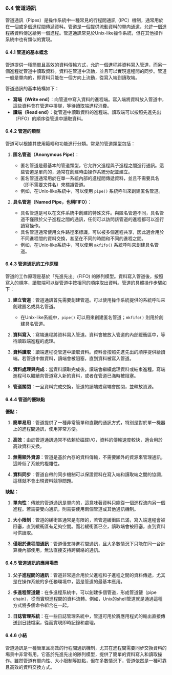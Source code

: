 ### 6.4 管道通訊

管道通訊（Pipes）是操作系統中一種常見的行程間通訊（IPC）機制，通常用於在一個或多個進程間傳遞資料。管道是一個提供流動資料的單向通道，允許一個進程將資料傳送給另一個進程。管道通訊常見於Unix-like操作系統，但在其他操作系統中也有類似的實現。

#### 6.4.1 管道的基本概念

管道提供一種簡單且高效的資料傳輸方式，允許一個進程將資料寫入管道，而另一個進程從管道中讀取資料。資料在管道中流動，並且可以實現進程間的同步。管道一般是單向的，即資料只能在一個方向上流動，從寫入端到讀取端。

管道通訊的基本結構如下：

- **寫端（Write end）**：向管道中寫入資料的進程端。寫入端將資料放入管道中，這些資料會在管道中排隊，等待讀取端進程消費。
- **讀端（Read end）**：從管道中讀取資料的進程端。讀取端可以按照先進先出（FIFO）的順序從管道中讀取資料。

#### 6.4.2 管道的類型

管道可以根據其使用範疇和功能進行分類。常見的管道類型包括：

1. **匿名管道（Anonymous Pipe）**：
   - 匿名管道是最基本的管道類型，它允許父進程與子進程之間進行通訊。這些管道是單向的，通常在創建時由操作系統分配並建立。
   - 匿名管道通常用於在單一系統內部的進程間傳遞資料，並且不需要具名（即不需要文件名）來標識管道。
   - 例如，在Unix-like系統中，可以使用 `pipe()` 系統呼叫來創建匿名管道。

2. **具名管道（Named Pipe，也稱FIFO）**：
   - 具名管道是可以在文件系統中創建的特殊文件。與匿名管道不同，具名管道不僅限於父子進程之間的通訊，任何可以訪問該管道的進程都可以進行讀寫操作。
   - 具名管道通常使用文件路徑來標識，可以被多個進程共享，因此適合用於不同進程間的資料交換，甚至在不同的時間和不同的進程之間。
   - 例如，在Unix-like系統中，可以使用 `mkfifo()` 系統呼叫來創建具名管道。

#### 6.4.3 管道通訊的工作原理

管道的工作原理是基於「先進先出」(FIFO) 的隊列模型。資料寫入管道後，按照寫入的順序，讀取端可以從管道中按相同的順序取出資料。管道的具體操作步驟如下：

1. **建立管道**：管道通訊首先需要創建管道。可以使用操作系統提供的系統呼叫來創建匿名或具名管道。
   
   - 在Unix-like系統中，`pipe()` 可以用來創建匿名管道；`mkfifo()` 則用於創建具名管道。

2. **資料寫入**：寫端進程將資料寫入管道。資料會被放入管道的內部緩衝區中，等待讀取端進程的處理。

3. **資料讀取**：讀端進程從管道中讀取資料。資料會按照先進先出的順序提供給讀端。若管道中無資料，讀端會被阻塞，直到資料被寫入管道。

4. **資料處理與完成**：當資料讀取完成後，讀端會繼續處理資料或結束進程。寫端進程可以繼續向管道寫入新的資料，或者在管道已滿時被阻塞。

5. **管道關閉**：一旦資料完成交換，管道的讀端或寫端會關閉，並釋放資源。

#### 6.4.4 管道的優缺點

**優點：**

1. **簡單易用**：管道提供了一種非常簡單和直觀的通訊方式，特別是對於單一機器上的進程間通訊，使用非常方便。
   
2. **高效**：由於管道通訊通常不依賴於磁碟I/O，資料的傳輸速度較快，適合用於高效資料交換。

3. **無需額外資源**：管道是基於內存的資料傳輸，不需要額外的資源來管理通訊，這降低了系統的複雜性。

4. **資料同步**：管道自帶的同步機制可以保證資料在寫入端和讀取端之間的協調，這樣就不會出現資料競爭問題。

**缺點：**

1. **單向性**：傳統的管道通訊是單向的，這意味著資料只能從一個進程流向另一個進程。若需要雙向通訊，則需要使用兩個管道或其他通訊機制。

2. **大小限制**：管道的緩衝區通常是有限的，若管道緩衝區已滿，寫入端進程會被阻塞，直到緩衝區有足夠空間。而若緩衝區已空，讀取端會被阻塞，直到資料可供讀取。

3. **僅限於進程間通訊**：管道僅支持進程間通訊，且大多數情況下只能在同一台計算機內部使用，無法直接支持跨網絡的通訊。

#### 6.4.5 管道通訊的應用場景

1. **父子進程間的通訊**：管道非常適合用於父進程和子進程之間的資料傳遞，尤其是在操作系統的多任務環境中，這是管道的最基本應用。

2. **多進程管道鏈**：在多進程系統中，可以創建多個管道，形成管道鏈（pipe chain），從而實現進程間的資料流轉。例如，Unix的shell管道就是通過這種方式將多個命令組合在一起。

3. **日誌管理系統**：在一些日誌管理系統中，管道可用於將應用程式的輸出直接傳送到日誌檔案，從而實現即時記錄和處理。

#### 6.4.6 小結

管道通訊是一種簡單且高效的行程間通訊機制，尤其在進程間需要同步交換資料的場景中非常有用。它基於先進先出的隊列模型，提供了簡單的資料寫入和讀取操作。雖然管道有單向性、大小限制等缺點，但在多數情況下，管道依然是一種可靠且高效的資料交換方式。